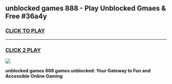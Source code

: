
## unblocked games 888 - Play Unblocked Gmaes & Free #36a4y
<h3>
<a href="https://news.freeplayer.one?title=unblocked_games_888&ref=03M">CLICK TO PLAY</a></h3>
<hr>

<h3>
<a href="https://news.freeplayer.one?title=unblocked_games_888&ref=03M">CLICK 2 PLAY</a>
  
</h3>

<a href="https://news.freeplayer.one?title=unblocked_games_888&ref=03M"><img src="https://clearcache.store/games.png"></a>


**unblocked games 888 games unblocked: Your Gateway to Fun and Accessible Online Gaming**
